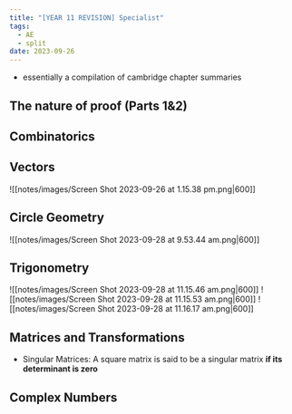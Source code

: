 ```yaml
---
title: "[YEAR 11 REVISION] Specialist"
tags:
  - AE
  - split
date: 2023-09-26
---
```

- essentially a compilation of cambridge chapter summaries
## The nature of proof (Parts 1&2)

## Combinatorics

## Vectors
![[notes/images/Screen Shot 2023-09-26 at 1.15.38 pm.png|600]]
## Circle Geometry
![[notes/images/Screen Shot 2023-09-28 at 9.53.44 am.png|600]]
## Trigonometry
![[notes/images/Screen Shot 2023-09-28 at 11.15.46 am.png|600]]
![[notes/images/Screen Shot 2023-09-28 at 11.15.53 am.png|600]]
![[notes/images/Screen Shot 2023-09-28 at 11.16.17 am.png|600]]
## Matrices and Transformations
- Singular Matrices: A square matrix is said to be a singular matrix **if its determinant is zero**

## Complex Numbers